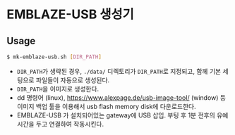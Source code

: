 # EMBLAZE-USB 생성기

## Usage

```sh
$ mk-emblaze-usb.sh [DIR_PATH]
```

- `DIR_PATH`가 생략된 경우, `./data/` 디렉토리가 `DIR_PATH`로 지정되고,
  함께 기본 세팅으로 파일들이 자동으로 생성된다.
- `DIR_PATH`을 이미지로 생성한다.
- dd 명령어 (linux), https://www.alexpage.de/usb-image-tool/ (window) 등 이미지 백업 툴을 이용해서
  usb flash memory disk에 다운로드한다.
- EMBLAZE-USB 가 설치되어있는 gateway에 USB 삽입. 부팅 후 1분 전후의 유예시간을 두고 연결하여
  작동시킨다.
